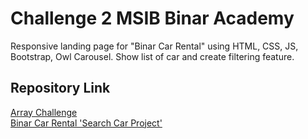 # Challenge 2 MSIB Binar Academy

Responsive landing page for "Binar Car Rental" using HTML, CSS, JS, Bootstrap, Owl Carousel. Show list of car and create filtering feature.

## Repository Link

[Array Challenge](https://github.com/akbarrahmatm/array-challenge-CH2-akbar) <br>
[Binar Car Rental 'Search Car Project'](https://github.com/akbarrahmatm/f-fsw24001086-km6-akb-binarcarrentalfilter-ch2)
